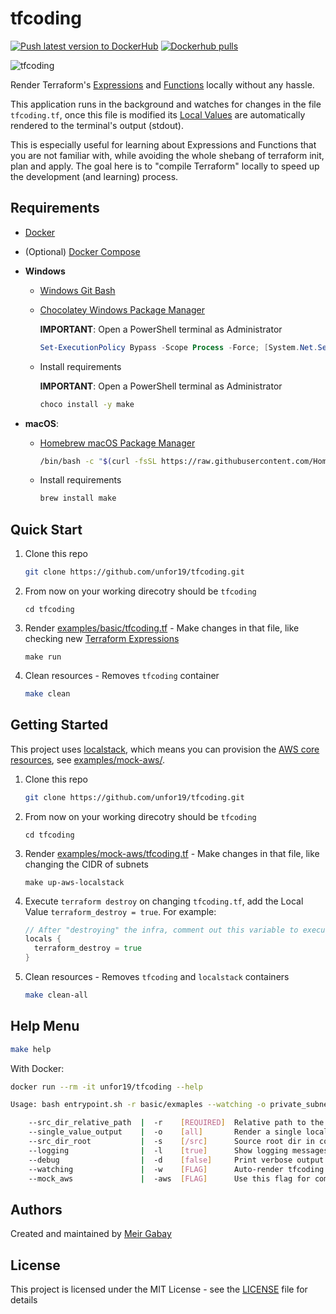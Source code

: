 # tfcoding

[![Push latest version to DockerHub](https://github.com/unfor19/tfcoding/actions/workflows/docker-latest.yml/badge.svg)](https://github.com/unfor19/tfcoding/actions/workflows/docker-latest.yml) [![Dockerhub pulls](https://img.shields.io/docker/pulls/unfor19/tfcoding)](https://hub.docker.com/r/unfor19/tfcoding)

![tfcoding](https://d33vo9sj4p3nyc.cloudfront.net/tfcoding/tfcoding-localstack-aws.gif)

Render Terraform's [Expressions](https://www.terraform.io/docs/language/expressions/index.html) and [Functions](https://www.terraform.io/docs/language/functions/index.html) locally without any hassle.

This application runs in the background and watches for changes in the file `tfcoding.tf`, once this file is modified its [Local Values](https://www.terraform.io/docs/language/values/locals.html) are automatically rendered to the terminal's output (stdout).

This is especially useful for learning about Expressions and Functions that you are not familiar with, while avoiding the whole shebang of terraform init, plan and apply. The goal here is to "compile Terraform" locally to speed up the development (and learning) process.

## Requirements

- [Docker](https://docs.docker.com/get-docker/)
- (Optional) [Docker Compose](https://docs.docker.com/compose/install/)
- **Windows**

  - [Windows Git Bash](https://gitforwindows.org/)
  - [Chocolatey Windows Package Manager](https://chocolatey.org/install)

    **IMPORTANT**: Open a PowerShell terminal as Administrator

    ```powershell
    Set-ExecutionPolicy Bypass -Scope Process -Force; [System.Net.ServicePointManager]::SecurityProtocol = [System.Net.ServicePointManager]::SecurityProtocol -bor 3072; iex ((New-Object System.Net.WebClient).DownloadString('https://community.chocolatey.org/install.ps1'))
    ```

  - Install requirements

    **IMPORTANT**: Open a PowerShell terminal as Administrator

    ```bash
    choco install -y make
    ```

- **macOS**:
  - [Homebrew macOS Package Manager](https://brew.sh/)
    ```bash
    /bin/bash -c "$(curl -fsSL https://raw.githubusercontent.com/Homebrew/install/HEAD/install.sh)"
    ```
  - Install requirements
    ```bash
    brew install make
    ```

## Quick Start

1. Clone this repo
   ```bash
   git clone https://github.com/unfor19/tfcoding.git
   ```
1. From now on your working direcotry should be `tfcoding`
   ```
   cd tfcoding
   ```
1. Render [examples/basic/tfcoding.tf](./examples/basic/tfcoding.tf) - Make changes in that file, like checking new [Terraform Expressions](https://developer.hashicorp.com/terraform/language/expressions)
   ```
   make run
   ```
1. Clean resources - Removes `tfcoding` container
   ```bash
   make clean
   ```

## Getting Started

This project uses [localstack](https://github.com/localstack/localstack), which means you can provision the [AWS core resources](https://github.com/localstack/localstack#overview), see [examples/mock-aws/](./examples/mock-aws/).

1. Clone this repo
   ```bash
   git clone https://github.com/unfor19/tfcoding.git
   ```
1. From now on your working direcotry should be `tfcoding`
   ```
   cd tfcoding
   ```
1. Render [examples/mock-aws/tfcoding.tf](./examples/mock-aws/tfcoding.tf) - Make changes in that file, like changing the CIDR of subnets
   ```
   make up-aws-localstack
   ```
1. Execute `terraform destroy` on changing `tfcoding.tf`, add the Local Value `terraform_destroy = true`. For example:

   ```go
   // After "destroying" the infra, comment out this variable to execute `terraform apply`
   locals {
     terraform_destroy = true
   }
   ```

1. Clean resources - Removes `tfcoding` and `localstack` containers
   ```bash
   make clean-all
   ```

## Help Menu

```bash
make help
```

With Docker:

```bash
docker run --rm -it unfor19/tfcoding --help
```

<!-- replacer_start_helpmenu -->

```bash
Usage: bash entrypoint.sh -r basic/exmaples --watching -o private_subnets

	--src_dir_relative_path  |  -r    [REQUIRED]  Relative path to the dir that contains tfcoding.tf
	--single_value_output    |  -o    [all]       Render a single local variable
	--src_dir_root           |  -s    [/src]      Source root dir in container
	--logging                |  -l    [true]      Show logging messages
	--debug                  |  -d    [false]     Print verbose output
	--watching               |  -w    [FLAG]      Auto-render tfcoding.tf on change
	--mock_aws               |  -aws  [FLAG]      Use this flag for communicating with Localstack
```

<!-- replacer_end_helpmenu -->

## Authors

Created and maintained by [Meir Gabay](https://github.com/unfor19)

## License

This project is licensed under the MIT License - see the [LICENSE](https://github.com/unfor19/tfcoding/blob/master/LICENSE) file for details
